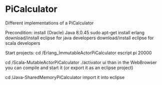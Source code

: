 # PiCalculator
Different implementations of a PiCalculator

Precondition:
install (Oracle) Java 8.0.45
sudo apt-get install erlang
download/install eclipse for java developers
download/install eclipse for scala developers

Start projects:
cd /Erlang_ImmutableActorPiCalculator
escript pi 20000

cd /Scala-MutableActorPiCalculator
./activator ui
than in the WebBrowser you can compile and start it
(or export it as an eclipse project)

cd /Java-SharedMemoryPiCalculator
import it into eclipse

